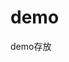 # demo
demo存放

[仿即刻app时间选择]: https://ck18781145809.github.io/demo/%E4%BB%BF%E5%8D%B3%E5%88%BBapp%E6%97%B6%E9%97%B4%E9%80%89%E6%8B%A9/index.html
[仿锤子官网banner]: https://ck18781145809.github.io/demo/%E4%BB%BF%E9%94%A4%E5%AD%90%E5%AE%98%E7%BD%91banner/index.html




